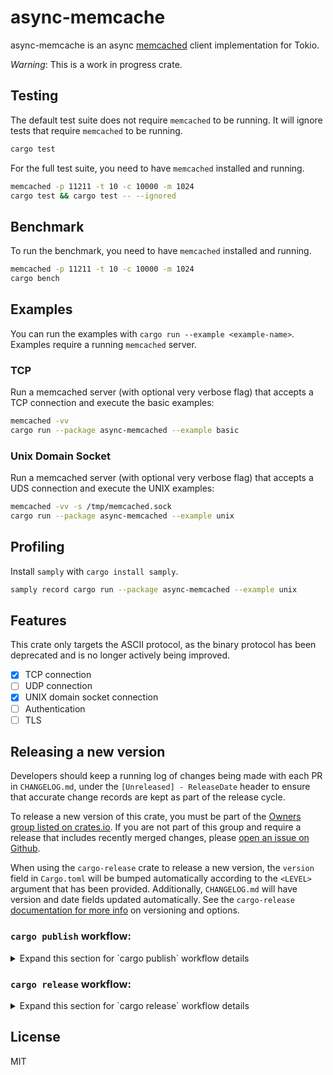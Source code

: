 # async-memcache

async-memcache is an async [memcached](https://memcached.org/) client implementation for Tokio.

*Warning*: This is a work in progress crate.

## Testing

The default test suite does not require `memcached` to be running. It will ignore tests that require `memcached` to be running.

```bash
cargo test
```

For the full test suite, you need to have `memcached` installed and running.

```bash
memcached -p 11211 -t 10 -c 10000 -m 1024
cargo test && cargo test -- --ignored
```

## Benchmark

To run the benchmark, you need to have `memcached` installed and running.

```bash
memcached -p 11211 -t 10 -c 10000 -m 1024
cargo bench
```

## Examples

You can run the examples with `cargo run --example <example-name>`. Examples require a running `memcached` server.

### TCP
Run a memcached server (with optional very verbose flag) that accepts a TCP connection and execute the basic examples:

```bash
memcached -vv
cargo run --package async-memcached --example basic
```

### Unix Domain Socket
Run a memcached server (with optional very verbose flag) that accepts a UDS connection and execute the UNIX examples:

```bash
memcached -vv -s /tmp/memcached.sock
cargo run --package async-memcached --example unix
```

## Profiling

Install `samply` with `cargo install samply`.

```bash
samply record cargo run --package async-memcached --example unix
```

## Features

This crate only targets the ASCII protocol, as the binary protocol has been deprecated and is no
longer actively being improved.

- [x] TCP connection
- [ ] UDP connection
- [x] UNIX domain socket connection
- [ ] Authentication
- [ ] TLS

## Releasing a new version

Developers should keep a running log of changes being made with each PR in `CHANGELOG.md`, under the `[Unreleased] - ReleaseDate`
header to ensure that accurate change records are kept as part of the release cycle.

To release a new version of this crate, you must be part of the [Owners group listed on crates.io](https://crates.io/crates/async-memcached).  If you are not part of this group and require a release that includes recently merged changes, please [open an issue on Github](https://github.com/Shopify/async-memcached/issues).

When using the `cargo-release` crate to release a new version, the `version` field in `Cargo.toml` will be bumped automatically according to the `<LEVEL>` argument that has been provided.  Additionally, `CHANGELOG.md` will have version and date fields updated
automatically.  See the `cargo-release` [documentation for more info](https://github.com/crate-ci/cargo-release) on versioning and options.

### `cargo publish` workflow:
<details>
<summary>Expand this section for `cargo publish` workflow details</summary>

- Ensure the your `main` branch is up to date:

```bash
git checkout main
git pull
```

- Checkout a new branch with the release version name:

```bash
git checkout -b "release v<VERSION>"
```

- Update the `version` field in `Cargo.toml` to reflect the desired new version of the crate, following [semantic versioning best practices](semver.org).
- Update the `CHANGELOG.md` such that the latest changes are under a header with the new version & release date:

```
## [Unreleased] - ReleaseDate

### Added
- a cool new feature

### Changed
- something to be more optimized
```

Should be updated to:

```
## [Unreleased] - ReleaseDate

## [Major.Minor.Patch] - 20YY-MM-DD

### Added
- a cool new feature

### Changed
- something to be more optimized
```

- Push your changes to the remote, get approval and merge your PR
- Update your `main` branch again:

```bash
git checkout main
git pull
```

- Run `cargo publish --dry-run` to perform a dry run, ensuring that your publishing process will proceed as expected.
- Run `cargo publish` to [publish the new version](https://doc.rust-lang.org/cargo/commands/cargo-publish.html) of this crate to crates.io.

</details>

### `cargo release` workflow:

<details>
<summary>Expand this section for `cargo release` workflow details</summary>

- Ensure the `main` branch is up to date:

```bash
git checkout main
git pull
```

- Checkout a new branch with the release version name:

```bash
git checkout -b "release v<VERSION>"
```

- Open a PR on GitHub and fill out the PR template for a release.  Provide the `cargo release` dryrun output in the PR body.

<details>
<summary>Expand this selection to see example dryrun output with the `Cargo.toml` and `CHANGELOG.md` files changed:</summary>

```bash
$ cargo release patch -v
[2024-09-09T17:37:47Z DEBUG reqwest::connect] starting new connection: https://index.crates.io/
[2024-09-09T17:37:48Z DEBUG cargo_release::steps] Files changed in async-memcached since v0.3.0: [
        "/async-memcached/CHANGELOG.md",
        "/async-memcached/benches/bench.rs",
        "/async-memcached/src/connection.rs",
        "/async-memcached/src/lib.rs",
        "/async-memcached/src/value_serializer.rs",
    ]
[2024-09-09T17:37:48Z DEBUG globset] glob converted to regex: Glob { glob: "**/*", re: "(?-u)^(?:/?|.*/)[^/]*$", opts: GlobOptions { case_insensitive: false, literal_separator: true, backslash_escape: true, empty_alternates: false }, tokens: Tokens([RecursivePrefix, ZeroOrMore]) }
[2024-09-09T17:37:48Z DEBUG globset] built glob set; 0 literals, 1 basenames, 0 extensions, 0 prefixes, 0 suffixes, 0 required extensions, 1 regexes
   Upgrading async-memcached from 0.3.0 to 0.3.1
[2024-09-09T17:37:48Z DEBUG cargo_release::ops::cargo] change:
    --- /async-memcached/Cargo.toml   original
    +++ /async-memcached/Cargo.toml   updated
    @@ -1,6 +1,6 @@
     [package]
     name = "async-memcached"
    -version = "0.3.0"
    +version = "0.3.1"
     authors = ["Toby Lawrence <toby@nuclearfurnace.com>"]
     edition = "2018"
     readme = "README.md"

[2024-09-09T17:37:48Z DEBUG cargo_release::steps::release] updating lock file
[2024-09-09T17:37:48Z DEBUG cargo_release::ops::replace] processing replacements for file async-memcached/CHANGELOG.md
   Replacing in CHANGELOG.md
--- CHANGELOG.md        original
+++ CHANGELOG.md        replaced
@@ -10,6 +10,8 @@

 ## [Unreleased] - ReleaseDate

+## [0.3.1] - 2024-09-09
+
 ### Changed

 - `set` and `add` methods can now accept `uint`-type argument for value in addition to `&str` and `&String` types.  The original implementation used an `AsRef` trait bound, which has been replaced with a custom `AsMemcachedValue` trait bound that should cover all of the applicable incoming types.
 ```
</details>

- Once your PR is approved, run `cargo release <LEVEL> -v --execute` and select yes (`y`) to confirm that you would like to publish to crates.io.  This will automatically update the `version` field in `Cargo.toml` and replace the `## [Unreleased] - ReleaseDate` header in `CHANGELOG.md` with the appropriate version and date automatically, and then publish the crate with those changes included.  These changes will also be pushed to your remote branch.
- Merge your PR so that `main` and the released crate version are in parity.

</details>

## License

MIT
